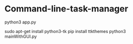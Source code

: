 # Command-line-task-manager




python3 app.py



sudo apt-get
install python3-tk
pip install ttkthemes
python3 mainWithGUI.py
